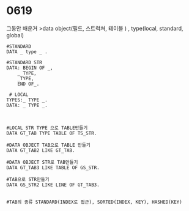 # 0619

그동안 배운거 &gt;data object\(필드, 스트럭쳐, 테이블 \) , type\(local, standard, global\)

```text
#STANDARD
DATA _ type _ .

#STANDARD STR
DATA: BEGIN OF _,
    _ TYPE, 
    _TYPE,
    END OF_.
    
 # LOCAL   
TYPES:_ TYPE _.
DATA: _ TYPE _.



#LOCAL STR TYPE 으로 TABLE만들기
DATA GT_TAB TYPE TABLE OF TS_STR.

#DATA OBJECT TAB으로 TABLE 만들기 
DATA GT_TAB2 LIKE GT_TAB.

#DATA OBJECT STR로 TAB만들기 
DATA GT_TAB3 LIKE TABLE OF GS_STR.

#TAB으로 STR만들기
DATA GS_STR2 LIKE LINE OF GT_TAB3.


#TAB의 종류 STANDARD(INDEX로 접근), SORTED(INDEX, KEY), HASHED(KEY)
```

